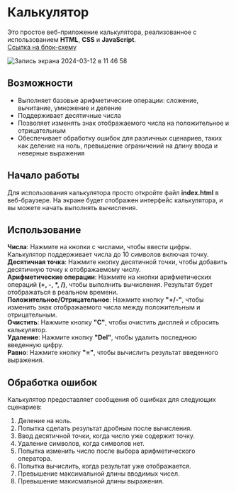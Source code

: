 # Калькулятор
Это простое веб-приложение калькулятора, реализованное с использованием **HTML**, **CSS** и **JavaScript**.  
[Cсылка на блок-схему](https://miro.com/app/board/uXjVNmvMzO4=/)

![Запись экрана 2024-03-12 в 11 46 58](https://github.com/AV-Loginova/calculator/assets/129111624/60885123-b5ce-4464-a7ed-cbd912d47cec)  



## Возможности
 - Выполняет базовые арифметические операции: сложение, вычитание, умножение и деление  
 - Поддерживает десятичные числа  
 - Позволяет изменять знак отображаемого числа на положительное и отрицательным  
 - Обеспечивает обработку ошибок для различных сценариев, таких как деление на ноль, превышение ограничений на длину ввода и неверные выражения  

## Начало работы
Для использования калькулятора просто откройте файл **index.html** в веб-браузере. На экране будет отображен интерфейс калькулятора, и вы можете начать выполнять вычисления.

## Использование
**Числа**: Нажмите на кнопки с числами, чтобы ввести цифры. Калькулятор поддерживает числа до 10 символов включая точку.
**Десятичная точка**: Нажмите кнопку десятичной точки, чтобы добавить десятичную точку к отображаемому числу.  
**Арифметические операции**: Нажмите на кнопки арифметических операций **(+, -, *, /)**, чтобы выполнить вычисления. Результат будет отображаться в реальном времени.  
**Положительное/Отрицательное**: Нажмите кнопку **"+/-"**, чтобы изменить знак отображаемого числа между положительным и отрицательным.  
**Очистить**: Нажмите кнопку **"C"**, чтобы очистить дисплей и сбросить калькулятор.  
**Удаление**: Нажмите кнопку **"Del"**, чтобы удалить последнюю введенную цифру.  
**Равно**: Нажмите кнопку **"="**, чтобы вычислить результат введенного выражения.  

## Обработка ошибок
Калькулятор предоставляет сообщения об ошибках для следующих сценариев:  

1) Деление на ноль.  
2) Попытка сделать результат дробным после вычисления.  
3) Ввод десятичной точки, когда число уже содержит точку.  
4) Удаление символов, когда символов нет.  
5) Попытка изменить число после выбора арифметического оператора.  
6) Попытка вычислить, когда результат уже отображается.  
8) Превышение максимальной длины вводимых чисел.
9) Превышение макисмальной длины выражения.

